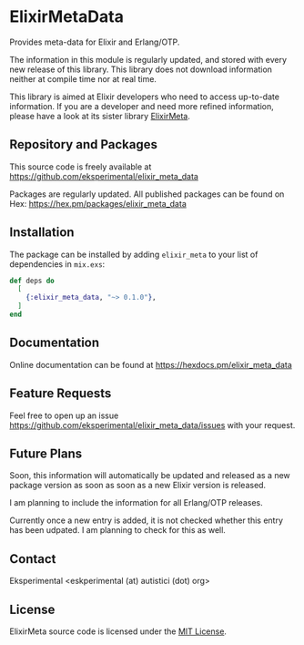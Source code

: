 # ElixirMetaData

Provides meta-data for Elixir and Erlang/OTP.

The information in this module is regularly updated, and stored with every new release of this library.
This library does not download information neither at compile time nor at real time.

This library is aimed at Elixir developers who need to access up-to-date information.
If you are a developer and need more refined information, please have a look at its sister library
[ElixirMeta](https://github.com/eksperimental/elixir_meta_data).

## Repository and Packages

This source code is freely available at <https://github.com/eksperimental/elixir_meta_data>

Packages are regularly updated.
All published packages can be found on Hex: <https://hex.pm/packages/elixir_meta_data>


## Installation

The package can be installed by adding `elixir_meta` to your list of dependencies in `mix.exs`:

```elixir
def deps do
  [
    {:elixir_meta_data, "~> 0.1.0"},
  ]
end
```

## Documentation

Online documentation can be found at <https://hexdocs.pm/elixir_meta_data>


## Feature Requests

Feel free to open up an issue <https://github.com/eksperimental/elixir_meta_data/issues> with your request.


## Future Plans

Soon, this information will automatically be updated and released as a new package version as soon as soon as a new
Elixir version is released.

I am planning to include the information for all Erlang/OTP releases.

Currently once a new entry is added, it is not checked whether this entry has been udpated. I am planning to check for this as well.


## Contact

Eksperimental <eskperimental (at) autistici (dot) org>


## License

ElixirMeta source code is licensed under the [MIT License](LICENSE.md).